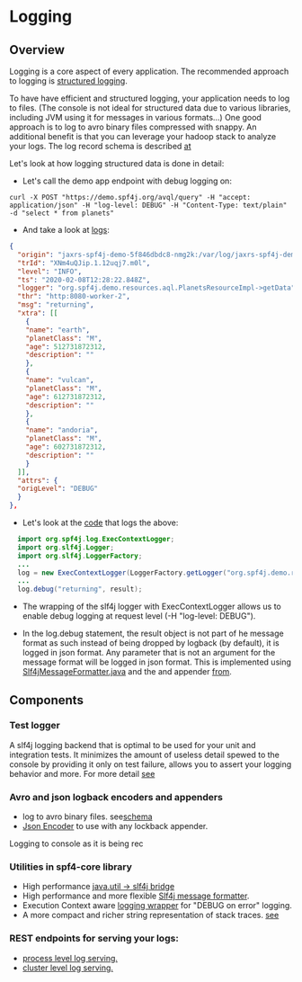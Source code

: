 # Logging


## Overview

Logging is a core aspect of every application.
The recommended approach to logging is [structured logging](https://stackify.com/what-is-structured-logging-and-why-developers-need-it/).

To have have efficient and structured logging, your application needs to log to files.
(The console is not ideal for structured data due to various libraries, including JVM using it for messages in various formats...)
One good approach is to log to avro binary files compressed with snappy. An additional benefit is that you can leverage your hadoop
stack to analyze your logs. The log record schema is described [at](https://zolyfarkas.github.io/core-schema/avrodoc.html#/schema/org.spf4j.base.avro.LogRecord)


Let's look at how logging structured data is done in detail:

* Let's call the demo app endpoint with debug logging on:

```
curl -X POST "https://demo.spf4j.org/avql/query" -H "accept: application/json" -H "log-level: DEBUG" -H "Content-Type: text/plain" -d "select * from planets"
```

* And take a look at [logs](https://demo.spf4j.org/logs/cluster?_Accept=application/json):

```json
{
  "origin": "jaxrs-spf4j-demo-5f846dbdc8-nmg2k:/var/log/jaxrs-spf4j-demo-5f846dbdc8-nmg2k_2020-02-08.avro:7622",
  "trId": "XNm4uQJip.1.12uqj7.m0l",
  "level": "INFO",
  "ts": "2020-02-08T12:28:22.848Z",
  "logger": "org.spf4j.demo.resources.aql.PlanetsResourceImpl->getData",
  "thr": "http:8080-worker-2",
  "msg": "returning",
  "xtra": [[
    {
    "name": "earth",
    "planetClass": "M",
    "age": 512731872312,
    "description": ""
    },
    {
    "name": "vulcan",
    "planetClass": "M",
    "age": 612731872312,
    "description": ""
    },
    {
    "name": "andoria",
    "planetClass": "M",
    "age": 602731872312,
    "description": ""
    }
  ]],
  "attrs": {
  "origLevel": "DEBUG"
  }
},

```

* Let's look at the [code](https://github.com/zolyfarkas/spf4j-jaxrs/blob/master/spf4j-jaxrs-server/src/main/java/org/spf4j/jaxrs/server/Spf4jInterceptionService.java#L150) that logs the above:

```java
  import org.spf4j.log.ExecContextLogger;
  import org.slf4j.Logger;
  import org.slf4j.LoggerFactory;
  ...
  log = new ExecContextLogger(LoggerFactory.getLogger("org.spf4j.demo.resources.aql.PlanetsResourceImpl->getData"));
  ...
  log.debug("returning", result);
```

   * The wrapping of the slf4j logger with ExecContextLogger allows us to enable debug logging at request level (-H "log-level: DEBUG").

   * In the log.debug statement, the result object is not part of he message format as such instead
     of being dropped by logback (by default), it is logged in json format.
     Any parameter that is not an argument for the message format will be logged in json format. This is implemented using
     [Slf4jMessageFormatter.java](https://github.com/zolyfarkas/spf4j/blob/master/spf4j-core/src/main/java/org/spf4j/base/Slf4jMessageFormatter.java)
     and the and appender [from](https://github.com/zolyfarkas/spf4j-logback).


## Components

### Test logger

 A slf4j logging backend that is optimal to be used for your unit and integration tests.
 It minimizes the amount of useless detail spewed to the console by providing it only on test failure, allows you to assert
 your logging behavior and more. For more detail [see](http://www.spf4j.org/spf4j-slf4j-test/index.html)

### Avro and json logback encoders and appenders

  * log to avro binary files. see[schema](https://zolyfarkas.github.io/core-schema/avrodoc.html#/schema/org.spf4j.base.avro.LogRecord)
  * [Json Encoder](https://github.com/zolyfarkas/spf4j-logback/blob/master/src/main/java/org/spf4j/log/AvroLogbackEncoder.java) to use with any lockback appender.

 Logging to console as it is being rec

### Utilities in spf4-core library

  * High performance [java.util -> slf4j bridge](https://github.com/zolyfarkas/spf4j/blob/master/spf4j-core/src/main/java/org/spf4j/log/SLF4JBridgeHandler.java)
  * High performance and more flexible [Slf4j message formatter](https://github.com/zolyfarkas/spf4j/blob/master/spf4j-core/src/main/java/org/spf4j/base/Slf4jMessageFormatter.java).
  * Execution Context aware [logging wrapper](https://github.com/zolyfarkas/spf4j/blob/master/spf4j-core/src/main/java/org/spf4j/log/ExecContextLogger.java) for "DEBUG on error" logging.
  * A more compact and richer string representation of stack traces. [see](https://github.com/zolyfarkas/spf4j/blob/master/spf4j-core/src/main/java/org/spf4j/base/Throwables.java)

### REST endpoints for serving your logs:

  *  [process level log serving.](https://github.com/zolyfarkas/spf4j-jaxrs/tree/master/spf4j-jaxrs-actuator/src/main/java/org/spf4j/actuator/logs)
  *  [cluster level log serving.](https://github.com/zolyfarkas/spf4j-jaxrs/tree/master/spf4j-jaxrs-actuator-cluster/src/main/java/org/spf4j/actuator/cluster/logs)

